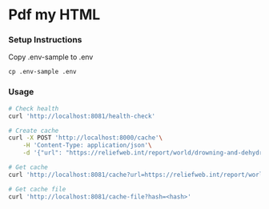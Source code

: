 # Pdf my HTML

### Setup Instructions

Copy .env-sample to .env

`cp .env-sample .env`

### Usage

```bash
# Check health
curl 'http://localhost:8081/health-check'

# Create cache
curl -X POST 'http://localhost:8000/cache'\
    -H 'Content-Type: application/json'\
    -d '{"url": "https://reliefweb.int/report/world/drowning-and-dehydration-are-main-causes-migrant-deaths-horn-africa"}'

# Get cache
curl 'http://localhost:8081/cache?url=https://reliefweb.int/report/world/drowning-and-dehydration-are-main-causes-migrant-deaths-horn-africa'

# Get cache file
curl 'http://localhost:8081/cache-file?hash=<hash>'
```
